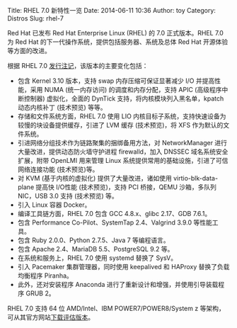 Title: RHEL 7.0 新特性一览
Date: 2014-06-11 10:36
Author: toy
Category: Distros
Slug: rhel-7

Red Hat 已发布 Red Hat Enterprise Linux (RHEL) 的 7.0 正式版本。RHEL 7.0 为 Red Hat 的下一代操作系统，提供包括服务器、系统及总体 Red Hat 开源体验等方面的改进。

根据 RHEL 7.0 [发行注记][r]，该版本的主要变化包括：

* 包含 Kernel 3.10 版本，支持 swap 内存压缩可保证显著减少 I/O 并提高性能，采用 NUMA (统一内存访问) 的调度和内存分配，支持 APIC (高级程序中断控制器) 虚拟化，全面的 DynTick 支持，将内核模块列入黑名单，kpatch 动态内核补丁 (技术预览) 等等。
* 存储和文件系统方面，RHEL 7.0 使用 LIO 内核目标子系统，支持快速设备为较慢的块设备提供缓存，引进了 LVM 缓存 (技术预览)，将 XFS 作为默认的文件系统。
* 引进网络分组技术作为链路聚集的捆绑备用方法，对 NetworkManager 进行大量改进，提供动态防火墙守护进程 firewalld，加入 DNSSEC 域名系统安全扩展，附带 OpenLMI 用来管理 Linux 系统提供常用的基础设施，引进了可信网络连接功能 (技术预览)等。
* 对 KVM (基于内核的虚拟化) 提供了大量改进，诸如使用 virtio-blk-data-plane 提高快 I/O性能 (技术预览)，支持 PCI 桥接，QEMU 沙箱，多队列 NIC，USB 3.0 支持 (技术预览) 等。
* 引入 Linux 容器 Docker。
* 编译工具链方面，RHEL 7.0 包含 GCC 4.8.x、glibc 2.17、GDB 7.6.1。
* 包含 Performance Co-Pilot、SystemTap 2.4、Valgrind 3.9.0 等性能工具。
* 包含 Ruby 2.0.0、Python 2.7.5、Java 7 等编程语言。
* 包含 Apache 2.4、MariaDB 5.5、PostgreSQL 9.2 等。
* 在系统和服务上，RHEL 7.0 使用 systemd 替换了 SysV。
* 引入 Pacemaker 集群管理器，同时使用 keepalived 和 HAProxy 替换了负载均衡程序 Piranha。
* 此外，还对安装程序 Anaconda 进行了重新设计和增强，并使用引导装载程序 GRUB 2。

RHEL 7.0 支持 64 位 AMD/Intel、IBM POWER7/POWER8/System z 等架构，可从其官方网站[下载评估版本][d]。

[r]: https://access.redhat.com/site/documentation/zh-CN/Red_Hat_Enterprise_Linux/7/html-single/7.0_Release_Notes/index.html  
[d]: https://access.redhat.com/site/downloads/
